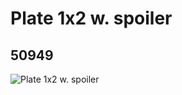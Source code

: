 # Plate 1x2 w. spoiler
## 50949
![Plate 1x2 w. spoiler](https://lc-www-live-s.legocdn.com/media/bricks/5/2/4248536.jpg)